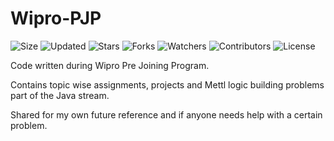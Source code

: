 # Wipro-PJP

![Size](https://img.shields.io/github/repo-size/2kabhishek/Wipro-PJP?style=plastic&color=0f0&label=Size)
![Updated](https://img.shields.io/github/last-commit/2kabhishek/Wipro-PJP?style=plastic&color=f00&label=Updated)
![Stars](https://img.shields.io/github/stars/2kabhishek/Wipro-PJP?style=plastic&color=ffc801&label=Stars)
![Forks](https://img.shields.io/github/forks/2kabhishek/Wipro-PJP?style=plastic&color=003cff&label=Forks)
![Watchers](https://img.shields.io/github/watchers/2kabhishek/Wipro-PJP?style=plastic&color=ff5500&label=Watchers)
![Contributors](https://img.shields.io/github/contributors/2kabhishek/Wipro-PJP?style=plastic&color=f0f&label=Contributors)
![License](https://img.shields.io/github/license/2kabhishek/Wipro-PJP?style=plastic&color=555&label=License)

Code written during Wipro Pre Joining Program.


Contains topic wise assignments, projects and Mettl logic building problems part of the Java stream.

Shared for my own future reference and if anyone needs help with a certain problem.


